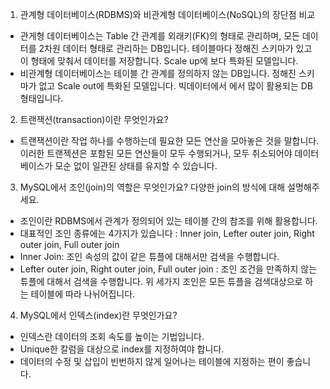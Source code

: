 1. 관계형 데이터베이스(RDBMS)와 비관계형 데이터베이스(NoSQL)의 장단점 비교

- 관게형 데이터베이스는 Table 간 관계를 외래키(FK)의 형태로 관리하며, 모든 데이터를 2차원 데이터 형태로 관리하는 DB입니다. 테이블마다 정해진 스키마가 있고 이 형태에 맞춰서 데이터를 저장합니다. Scale up에 보다 특화된 모델입니다.
- 비관계형 데이터베이스는 테이블 간 관계를 정의하지 않는 DB입니다. 정해진 스키마가 없고 Scale out에 특화된 모델입니다. 빅데이터에서 에서 많이 활용되는 DB형태입니다.

2. 트랜잭션(transaction)이란 무엇인가요?

- 트랜잭션이란 작업 하나를 수행하는데 필요한 모든 연산을 모아놓은 것을 말합니다. 이러한 트랜젝션은 포함된 모든 연산들이 모두 수행되거나, 모두 취소되어야 데이터베이스가 모순 없이 일관된 상태를 유지할 수 있습니다.

3. MySQL에서 조인(join)의 역할은 무엇인가요? 다양한 join의 방식에 대해 설명해주세요.

- 조인이란 RDBMS에서 관계가 정의되어 있는 테이블 간의 참조를 위해 활용합니다.
- 대표적인 조인 종류에는 4가지가 있습니다 : Inner join, Lefter outer join, Right outer join, Full outer join
- Inner Join: 조인 속성의 값이 같은 튜플에 대해서만 검색을 수행합니다.
- Lefter outer join, Right outer join, Full outer join : 조인 조건을 만족하지 않는 튜플에 대해서 검색을 수행합니다. 위 세가지 조인은 모든 튜플을 검색대상으로 하는 테이블에 따라 나뉘어집니다.

4. MySQL에서 인덱스(index)란 무엇인가요?

- 인덱스란 데이터의 조회 속도를 높이는 기법입니다.
- Unique한 칼럼을 대상으로 index를 지정하여야 합니다.
- 데이터의 수정 및 삽입이 빈번하지 않게 일어나는 테이블에 지정하는 편이 좋습니다.
